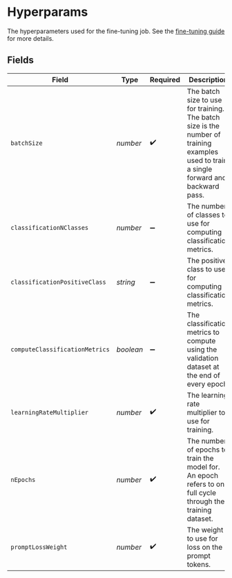 # Hyperparams

The hyperparameters used for the fine-tuning job. See the [fine-tuning guide](/docs/guides/legacy-fine-tuning/hyperparameters) for more details.


## Fields

| Field                                                                                                                                    | Type                                                                                                                                     | Required                                                                                                                                 | Description                                                                                                                              |
| ---------------------------------------------------------------------------------------------------------------------------------------- | ---------------------------------------------------------------------------------------------------------------------------------------- | ---------------------------------------------------------------------------------------------------------------------------------------- | ---------------------------------------------------------------------------------------------------------------------------------------- |
| `batchSize`                                                                                                                              | *number*                                                                                                                                 | :heavy_check_mark:                                                                                                                       | The batch size to use for training. The batch size is the number of<br/>training examples used to train a single forward and backward pass.<br/> |
| `classificationNClasses`                                                                                                                 | *number*                                                                                                                                 | :heavy_minus_sign:                                                                                                                       | The number of classes to use for computing classification metrics.<br/>                                                                  |
| `classificationPositiveClass`                                                                                                            | *string*                                                                                                                                 | :heavy_minus_sign:                                                                                                                       | The positive class to use for computing classification metrics.<br/>                                                                     |
| `computeClassificationMetrics`                                                                                                           | *boolean*                                                                                                                                | :heavy_minus_sign:                                                                                                                       | The classification metrics to compute using the validation dataset at the end of every epoch.<br/>                                       |
| `learningRateMultiplier`                                                                                                                 | *number*                                                                                                                                 | :heavy_check_mark:                                                                                                                       | The learning rate multiplier to use for training.<br/>                                                                                   |
| `nEpochs`                                                                                                                                | *number*                                                                                                                                 | :heavy_check_mark:                                                                                                                       | The number of epochs to train the model for. An epoch refers to one<br/>full cycle through the training dataset.<br/>                    |
| `promptLossWeight`                                                                                                                       | *number*                                                                                                                                 | :heavy_check_mark:                                                                                                                       | The weight to use for loss on the prompt tokens.<br/>                                                                                    |